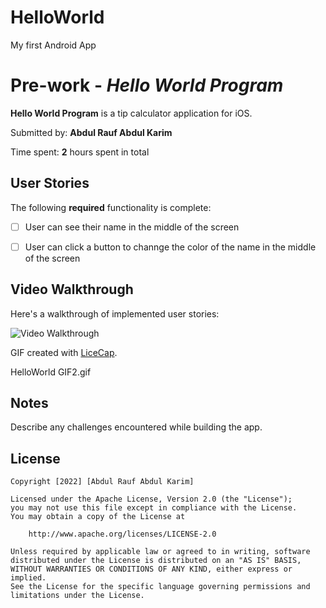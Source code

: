 # HelloWorld
My first  Android App
# Pre-work - *Hello World Program*

**Hello World Program** is a tip calculator application for iOS.

Submitted by: **Abdul Rauf Abdul Karim**

Time spent: **2** hours spent in total

## User Stories

The following **required** functionality is complete:

* [ ] User can see their name in the middle of the screen
* [ ] User can click a button to channge the color of the name in the middle of the screen


## Video Walkthrough

Here's a walkthrough of implemented user stories:

<img src='http://i.imgur.com/HelloWorld GIF2.gif' title='Video Walkthrough' width='' alt='Video Walkthrough' />

GIF created with [LiceCap](http://www.cockos.com/licecap/).


HelloWorld GIF2.gif



## Notes

Describe any challenges encountered while building the app.

## License

    Copyright [2022] [Abdul Rauf Abdul Karim]

    Licensed under the Apache License, Version 2.0 (the "License");
    you may not use this file except in compliance with the License.
    You may obtain a copy of the License at

        http://www.apache.org/licenses/LICENSE-2.0

    Unless required by applicable law or agreed to in writing, software
    distributed under the License is distributed on an "AS IS" BASIS,
    WITHOUT WARRANTIES OR CONDITIONS OF ANY KIND, either express or implied.
    See the License for the specific language governing permissions and
    limitations under the License.
